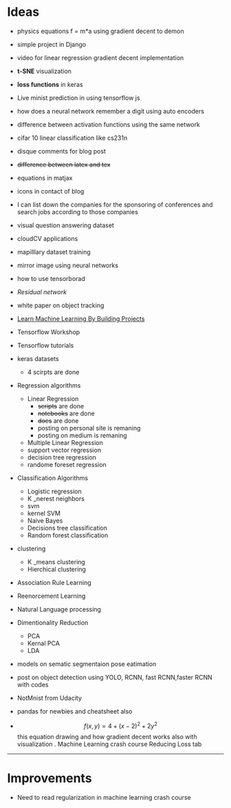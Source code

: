 # Ideas

* physics equations f = m*a using gradient decent to demon

* simple project in Django

* video for linear regression gradient decent implementation

* **t-SNE** visualization

* **loss functions** in keras

* Live minist prediction in using tensorflow js

* how does a neural network remember a digit using auto encoders

* difference between activation functions using the same network

* cifar 10 linear classification like cs231n

* disque comments for blog post

* ~~difference between latex and tex~~

* equations in matjax

* icons in contact of blog

* I can list down the companies for the sponsoring of conferences and search jobs according to those companies

* visual question answering dataset

* cloudCV applications

* mapilllary dataset training 

* mirror image using neural networks

* how to use tensorborad

* *Residual network*

* white paper on object tracking

* [Learn Machine Learning By Building Projects](https://www.eduonix.com/learn-machine-learning-by-building-projects?coupon_code=ES10)

* Tensorflow Workshop

* Tensorflow tutorials

* keras datasets
    * 4 scirpts are done

* Regression algorithms
    * Linear Regression
        * ~~scripts~~ are done
        * ~~notebooks~~ are done
        * ~~docs~~ are done
        * posting on personal site is remaning
        * posting on medium is remaning
    * Multiple Linear Regression
    * support vector regression
    * decision tree regression
    * randome foreset regression

* Classification Algorithms
    * Logistic regression
    * K _nerest neighbors
    * svm
    * kernel SVM
    * Naive Bayes
    * Decisions tree classification
    * Random forest classification
* clustering 
    * K _means clustering
    * Hierchical clustering

* Association Rule Learning
* Reenorcement Learning
* Natural Language processing
* Dimentionality Reduction
    * PCA
    * Kernal PCA
    * LDA

* models on sematic segmentaion pose eatimation

* post on object detection using YOLO, RCNN, fast RCNN,faster RCNN with codes

* NotMnist from Udacity

* pandas for newbies and cheatsheet also

* $$f(x,y) = 4 + (x - 2)^2 + 2y^2$$ this equation drawing and how gradient decent works also with visualization . Machine Learning crash course Reducing Loss tab

---
# Improvements

* Need to read regularization in machine learning crash course